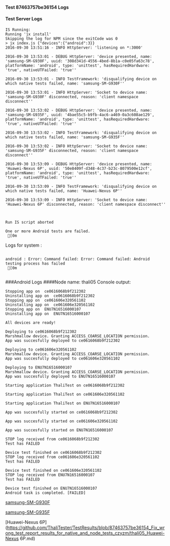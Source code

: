 #### Test 87463757be36154 Logs

#### Test Server Logs
```
IS Running:
Running 'jx install'
Skipping the log for NPM since the exitCode was 0
> jx index.js {"devices":{"android":3}}
2016-09-30 13:51:16 - INFO HttpServer: 'listening on *:3000'

2016-09-30 13:53:01 - DEBUG HttpServer: 'device presented, name: 'samsung-SM-G930F', uuid: '308d341d-4556-4bed-8b1a-c0e05fa63c78', platformName: 'android', type: 'unittest', hasRequiredHardware: 'true', nativeUTFailed: 'true''

2016-09-30 13:53:01 - INFO TestFramework: 'disqualifying device on which native tests failed, name: 'samsung-SM-G930F''

2016-09-30 13:53:01 - INFO HttpServer: 'Socket to device name: 'samsung-SM-G930F' disconnected, reason: 'client namespace disconnect''

2016-09-30 13:53:02 - DEBUG HttpServer: 'device presented, name: 'samsung-SM-G935F', uuid: '4bae55c5-b9fb-4ac6-a469-0a3c608ae129', platformName: 'android', type: 'unittest', hasRequiredHardware: 'true', nativeUTFailed: 'true''

2016-09-30 13:53:02 - INFO TestFramework: 'disqualifying device on which native tests failed, name: 'samsung-SM-G935F''

2016-09-30 13:53:02 - INFO HttpServer: 'Socket to device name: 'samsung-SM-G935F' disconnected, reason: 'client namespace disconnect''

2016-09-30 13:53:09 - DEBUG HttpServer: 'device presented, name: 'Huawei-Nexus 6P', uuid: '50e8409f-d348-4c37-b23c-8079500e12cf', platformName: 'android', type: 'unittest', hasRequiredHardware: 'true', nativeUTFailed: 'true''

2016-09-30 13:53:09 - INFO TestFramework: 'disqualifying device on which native tests failed, name: 'Huawei-Nexus 6P''

2016-09-30 13:53:09 - INFO HttpServer: 'Socket to device name: 'Huawei-Nexus 6P' disconnected, reason: 'client namespace disconnect''


 
Run IS script aborted
 
One or more Android tests are failed.
 [0m

```


Logs for system : 
```

android : Error: Command failed: Error: Command failed: Android testing process has failed
 [0m


```
###Android Logs
####Node name: thali05
Console output:
```
Stopping app on  ce0616068b9f212302
Uninstalling app on  ce0616068b9f212302
Stopping app on  ce061606e320561102
Uninstalling app on  ce061606e320561102
Stopping app on  ENU7N16516000107
Uninstalling app on  ENU7N16516000107

All devices are ready!

Deploying to ce0616068b9f212302
Marshmallow device. Granting ACCESS_COARSE_LOCATION permission.
App was succesfully deployed to ce0616068b9f212302

Deploying to ce061606e320561102
Marshmallow device. Granting ACCESS_COARSE_LOCATION permission.
App was succesfully deployed to ce061606e320561102

Deploying to ENU7N16516000107
Marshmallow device. Granting ACCESS_COARSE_LOCATION permission.
App was succesfully deployed to ENU7N16516000107

Starting application ThaliTest on ce0616068b9f212302

Starting application ThaliTest on ce061606e320561102

Starting application ThaliTest on ENU7N16516000107

App was succesfully started on ce0616068b9f212302

App was succesfully started on ce061606e320561102

App was succesfully started on ENU7N16516000107

STOP log received from ce0616068b9f212302
Test has FAILED

Device test finished on ce0616068b9f212302 
STOP log received from ce061606e320561102
Test has FAILED

Device test finished on ce061606e320561102 
STOP log received from ENU7N16516000107
Test has FAILED

Device test finished on ENU7N16516000107 
Android task is completed. [FAILED]
```
[samsung-SM-G930F](https://github.com/ThaliTester/TestResults/blob/87463757be36154_Fix_wrong_test_report_results_for_native_and_node_tests_czyzm/thali05_samsung-SM-G930F.md)

[samsung-SM-G935F](https://github.com/ThaliTester/TestResults/blob/87463757be36154_Fix_wrong_test_report_results_for_native_and_node_tests_czyzm/thali05_samsung-SM-G935F.md)

[Huawei-Nexus 6P](https://github.com/ThaliTester/TestResults/blob/87463757be36154_Fix_wrong_test_report_results_for_native_and_node_tests_czyzm/thali05_Huawei-Nexus 6P.md)




